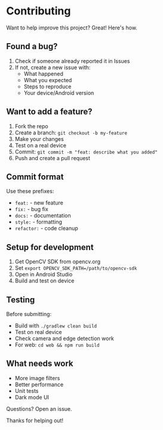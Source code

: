 # Contributing

Want to help improve this project? Great! Here's how.

## Found a bug?

1. Check if someone already reported it in Issues
2. If not, create a new issue with:
   - What happened
   - What you expected
   - Steps to reproduce
   - Your device/Android version

## Want to add a feature?

1. Fork the repo
2. Create a branch: `git checkout -b my-feature`
3. Make your changes
4. Test on a real device
5. Commit: `git commit -m "feat: describe what you added"`
6. Push and create a pull request

## Commit format

Use these prefixes:
- `feat:` - new feature
- `fix:` - bug fix
- `docs:` - documentation
- `style:` - formatting
- `refactor:` - code cleanup

## Setup for development

1. Get OpenCV SDK from opencv.org
2. Set `export OPENCV_SDK_PATH=/path/to/opencv-sdk`
3. Open in Android Studio
4. Build and test on device

## Testing

Before submitting:
- Build with `./gradlew clean build`
- Test on real device
- Check camera and edge detection work
- For web: `cd web && npm run build`

## What needs work

- More image filters
- Better performance
- Unit tests
- Dark mode UI

Questions? Open an issue.

Thanks for helping out!
